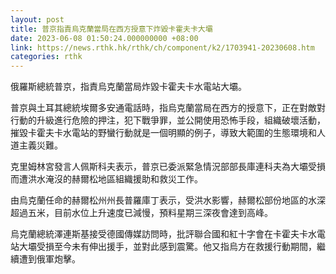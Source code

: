 ```yaml
---
layout: post
title: 普京指責烏克蘭當局在西方授意下炸毀卡霍夫卡大壩
date: 2023-06-08 01:50:24.000000000 +08:00
link: https://news.rthk.hk/rthk/ch/component/k2/1703941-20230608.htm
categories: rthk
---
```


俄羅斯總統普京，指責烏克蘭當局炸毀卡霍夫卡水電站大壩。

普京與土耳其總統埃爾多安通電話時，指烏克蘭當局在西方的授意下，正在對敵對行動的升級進行危險的押注，犯下戰爭罪，並公開使用恐怖手段，組織破壞活動，摧毀卡霍夫卡水電站的野蠻行動就是一個明顯的例子，導致大範圍的生態環境和人道主義災難。

克里姆林宮發言人佩斯科夫表示，普京已委派緊急情況部部長庫連科夫為大壩受損而遭洪水淹沒的赫爾松地區組織援助和救災工作。

由烏克蘭任命的赫爾松州州長普羅庫丁表示，受洪水影響，赫爾松部份地區的水深超過五米，目前水位上升速度已減慢，預料星期三深夜會達到高峰。

烏克蘭總統澤連斯基接受德國傳媒訪問時，批評聯合國和紅十字會在卡霍夫卡水電站大壩受損至今未有伸出援手，並對此感到震驚。他又指烏方在救援行動期間，繼續遭到俄軍炮擊。
